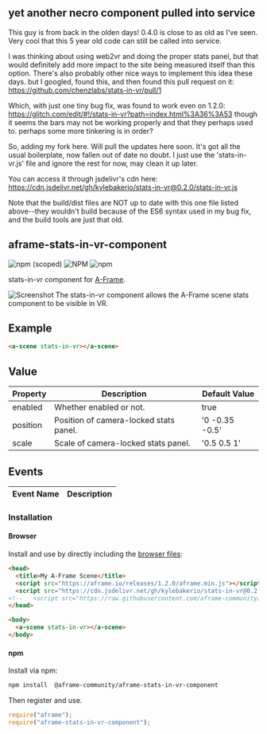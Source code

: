 ## yet another necro component pulled into service

This guy is from back in the olden days! 0.4.0 is close to as old as I've seen. Very cool that this 5 year old code can still be called into service.

I was thinking about using web2vr and doing the proper stats panel, but that would definitely add more impact to the site being measured itself than this option. There's also probably other nice ways to implement this idea these days. but I googled, found this, and then found this pull request on it:
https://github.com/chenzlabs/stats-in-vr/pull/1

Which, with just one tiny bug fix, was found to work even on 1.2.0: https://glitch.com/edit/#!/stats-in-vr?path=index.html%3A36%3A53
though it seems the bars may not be working properly and that they perhaps used to. perhaps some more tinkering is in order?

So, adding my fork here. Will pull the updates here soon. It's got all the usual boilerplate, now fallen out of date no doubt. I just use the 'stats-in-vr.js' file and ignore the rest for now, may clean it up later.

You can access it through jsdelivr's cdn here: https://cdn.jsdelivr.net/gh/kylebakerio/stats-in-vr@0.2.0/stats-in-vr.js

Note that the build/dist files are NOT up to date with this one file listed above--they wouldn't build because of the ES6 syntax used in my bug fix, and the build tools are just that old.


## aframe-stats-in-vr-component

![npm (scoped)](https://img.shields.io/npm/v/@aframe-community/aframe-stats-in-vr-component)
![NPM](https://img.shields.io/npm/l/@aframe-community/aframe-stats-in-vr-component)
![npm](https://img.shields.io/npm/dm/@aframe-community/aframe-stats-in-vr-component)

stats-in-vr component for [A-Frame](https://aframe.io).

![Screenshot](https://raw.githubusercontent.com/aframe-community/stats-in-vr/master/examples/pc-screenshot.png)
The stats-in-vr component allows the A-Frame scene stats component to be visible in VR.

## Example

```html
<a-scene stats-in-vr></a-scene>
```

## Value

| Property | Description                            | Default Value  |
| -------- | -------------------------------------- | -------------- |
| enabled  | Whether enabled or not.                | true           |
| position | Position of camera-locked stats panel. | '0 -0.35 -0.5' |
| scale    | Scale of camera-locked stats panel.    | '0.5 0.5 1'    |

## Events

| Event Name | Description |
| ---------- | ----------- |


### Installation

#### Browser

Install and use by directly including the [browser files](dist):

```html
<head>
  <title>My A-Frame Scene</title>
  <script src="https://aframe.io/releases/1.2.0/aframe.min.js"></script>
  <script src="https://cdn.jsdelivr.net/gh/kylebakerio/stats-in-vr@0.2.0/stats-in-vr.js"></script>
<!--   <script src="https://raw.githubusercontent.com/aframe-community/stats-in-vr/master/dist/aframe-stats-in-vr-component.min.js"></script> -->
</head>

<body>
  <a-scene stats-in-vr></a-scene>
</body>
```

#### npm

Install via npm:

```bash
npm install  @aframe-community/aframe-stats-in-vr-component
```

Then register and use.

```js
require("aframe");
require("aframe-stats-in-vr-component");
```
